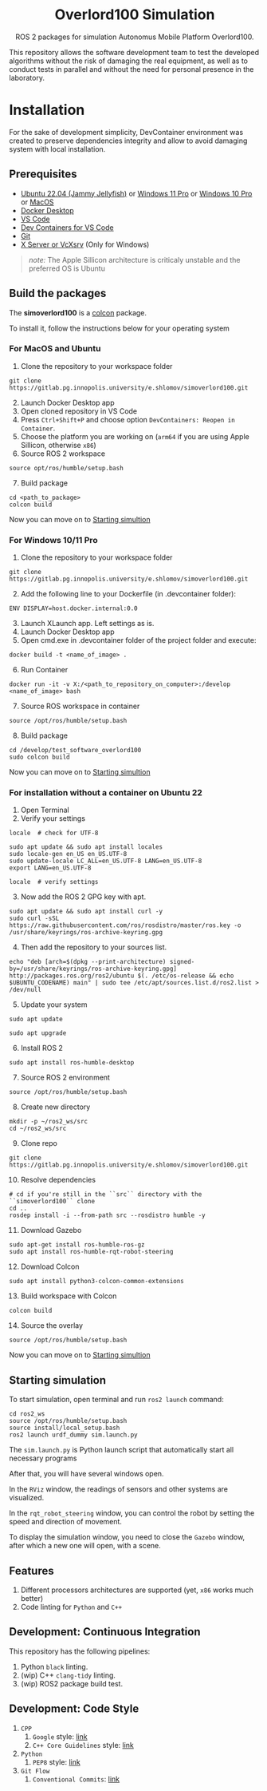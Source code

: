 <h1 align="center">
   Overlord100 Simulation
</h1>

<p align="center">
  ROS 2 packages for simulation Autonomus Mobile Platform Overlord100.<br>
</p>


This repository allows the software development team to test the developed algorithms without the risk of damaging the real equipment, as well as to conduct tests in parallel and without the need for personal presence in the laboratory.

# Installation
For the sake of development simplicity, DevContainer environment was created to preserve dependencies integrity and allow to avoid damaging system with local installation.

## Prerequisites

 - [Ubuntu 22.04 (Jammy Jellyfish)](https://releases.ubuntu.com/jammy/) or [Windows 11 Pro](https://www.microsoft.com/en-gb/software-download/windows11) or [Windows 10 Pro](https://www.microsoft.com/en-gb/software-download/windows10ISO) or [MacOS ](https://support.apple.com/en-us/102662)
 - [Docker Desktop](https://www.docker.com/products/docker-desktop/)
 - [VS Code](https://code.visualstudio.com/)
 - [Dev Containers for VS Code](https://code.visualstudio.com/docs/devcontainers/containers#_installation)
 - [Git](https://git-scm.com/downloads)
 - [X Server or VcXsrv](https://sourceforge.net/projects/vcxsrv/) (Only for Windows)

> *note:* The Apple Sillicon architecture is criticaly unstable and the preferred OS is Ubuntu


## Build the packages 

The **simoverlord100** is a [colcon](http://design.ros2.org/articles/build_tool.html) package. 

To install it, follow the instructions below for your operating system

### For MacOS and Ubuntu

1. Clone the repository to your workspace folder
```
git clone https://gitlab.pg.innopolis.university/e.shlomov/simoverlord100.git
```
2. Launch Docker Desktop app
3. Open cloned repository in VS Code
4. Press `Ctrl+Shift+P` and choose option `DevContainers: Reopen in Container`.
5. Choose the platform you are working on (`arm64` if you are using Apple Sillicon, otherwise `x86`)
6. Source ROS 2 workspace
```
source opt/ros/humble/setup.bash
```
7. Build package
```
cd <path_to_package>
colcon build
```

Now you can move on to [Starting simultion](#starting-simulation)


### For Windows 10/11 Pro

1. Clone the repository to your workspace folder
```
git clone https://gitlab.pg.innopolis.university/e.shlomov/simoverlord100.git
```
2. Add the following line to your Dockerfile (in .devcontainer folder):
```
ENV DISPLAY=host.docker.internal:0.0
```
3. Launch XLaunch app. Left settings as is.
4. Launch Docker Desktop app
5. Open cmd.exe in .devcontainer folder of the project folder and execute: 
```
docker build -t <name_of_image> .
```
6. Run Container
```
docker run -it -v X:/<path_to_repository_on_computer>:/develop <name_of_image> bash
```

7. Source ROS workspace in container
```
source /opt/ros/humble/setup.bash
```
8. Build package
```
cd /develop/test_software_overlord100
sudo colcon build
```

Now you can move on to [Starting simultion](#starting-simulation)

### For installation without a container on Ubuntu 22

1. Open Terminal
2. Verify your settings
```
locale  # check for UTF-8

sudo apt update && sudo apt install locales
sudo locale-gen en_US en_US.UTF-8
sudo update-locale LC_ALL=en_US.UTF-8 LANG=en_US.UTF-8
export LANG=en_US.UTF-8

locale  # verify settings
```
3. Now add the ROS 2 GPG key with apt.
```
sudo apt update && sudo apt install curl -y
sudo curl -sSL https://raw.githubusercontent.com/ros/rosdistro/master/ros.key -o /usr/share/keyrings/ros-archive-keyring.gpg
```
4. Then add the repository to your sources list.
```
echo "deb [arch=$(dpkg --print-architecture) signed-by=/usr/share/keyrings/ros-archive-keyring.gpg] http://packages.ros.org/ros2/ubuntu $(. /etc/os-release && echo $UBUNTU_CODENAME) main" | sudo tee /etc/apt/sources.list.d/ros2.list > /dev/null
```
5. Update your system
```
sudo apt update
```
```
sudo apt upgrade
```
6. Install ROS 2
```
sudo apt install ros-humble-desktop
```
7. Source ROS 2 environment
```
source /opt/ros/humble/setup.bash
```
8. Create new directory
```
mkdir -p ~/ros2_ws/src
cd ~/ros2_ws/src
```
9. Clone repo
```
git clone https://gitlab.pg.innopolis.university/e.shlomov/simoverlord100.git
```
10. Resolve dependencies
```
# cd if you're still in the ``src`` directory with the ``simoverlord100`` clone
cd ..
rosdep install -i --from-path src --rosdistro humble -y
```
11. Download Gazebo
```
sudo apt-get install ros-humble-ros-gz
sudo apt install ros-humble-rqt-robot-steering
```
12. Download Colcon
```
sudo apt install python3-colcon-common-extensions
```
13. Build workspace with Colcon
```
colcon build
```
14. Source the overlay
```
source /opt/ros/humble/setup.bash
```

Now you can move on to [Starting simultion](#starting-simulation)

## Starting simulation

To start simulation, open terminal and run `ros2 launch` command:
```
cd ros2_ws
source /opt/ros/humble/setup.bash
source install/local_setup.bash
ros2 launch urdf_dummy sim.launch.py
```

The `sim.launch.py` is Python launch script that automatically start all necessary programs

After that, you will have several windows open. 

In the `RViz` window, the readings of sensors and other systems are visualized.

In the `rqt_robot_steering` window, you can control the robot by setting the speed and direction of movement. 

To display the simulation window, you need to close the `Gazebo` window, after which a new one will open, with a scene.

## Features
1. Different processors architectures are supported (yet, `x86` works much better)
2. Code linting for `Python` and `C++`


## Development: Continuous Integration
This repository has the following pipelines:
1. Python `black` linting.
2. (wip) C++ `clang-tidy` linting.
3. (wip) ROS2 package build test.

## Development: Code Style
1. `CPP`
   1. `Google` style: [link](https://google.github.io/styleguide/cppguide.html)
   2. `C++ Core Guidelines` style: [link](https://isocpp.github.io/CppCoreGuidelines/CppCoreGuidelines)
2. `Python`
   1. `PEP8` style: [link](https://peps.python.org/pep-0008/)
3. `Git Flow`
   1. `Conventional Commits`: [link](https://www.conventionalcommits.org/en/v1.0.0/)
